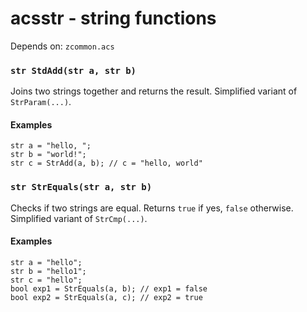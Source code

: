acsstr - string functions
=========================
Depends on: `zcommon.acs`

### `str StdAdd(str a, str b)`
Joins two strings together and returns the result. Simplified variant of `StrParam(...)`.

#### Examples
	str a = "hello, ";
	str b = "world!";
	str c = StrAdd(a, b); // c = "hello, world"
  
### `str StrEquals(str a, str b)`
Checks if two strings are equal. Returns `true` if yes, `false` otherwise. Simplified variant of `StrCmp(...)`.

#### Examples
	str a = "hello";
	str b = "hello1";
	str c = "hello";
	bool exp1 = StrEquals(a, b); // exp1 = false
	bool exp2 = StrEquals(a, c); // exp2 = true
